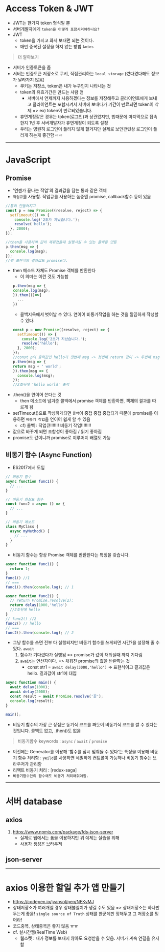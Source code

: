 # Access Token & JWT
- JWT는 한가지 token 형식일 뿐
- 서버개발자에게 `token을 어떻게 포함시켜야하나요?`
- JWT
  * token을 가지고 와서 보내면 되는 것이다.
  * 매번 중복된 설정을 하지 않는 방법 `Axios`

> 더 알아보기
- 서버가 인증토큰을 줌
- 서버는 인증토큰 저장소로 쿠키, 직접관리하는 `local storage` (껐다켰다해도 정보가 날라가지 않음)
  * 쿠키는 저장소, token은 내가 누구인지 나타내는 것
  * token의 유효기간은 만드는 사람 맴
    - 서버에서 언제까지 사용하겠다는 정보를 저장해두고 클라이언트에게 보내고 클라이언트는 포함시켜서 서버에 보내다가 기간이 만료되면 token이 삭제 => ex) token이 만료되었습니다.
  * 휴면계정같은 경우는 token(로그인)과 상관없지만, 법때문에 마지막으로 접속한지 1년 후 서버개발자가 휴면계정이 되도록 설정    
  * 우리는 영원히 로그인이 풀리지 않게 할거지만 실제로 보안관련상 로그인이 풀리게 하는게 좋긴함ㅋㅋ

---

# JavaScript

## Promise 
- '언젠가 끝나는 작업'의 결과값을 담는 통과 같은 객체
- `작업큐`를 사용함. 작업큐를 사용하는 놈중엔 promise, callback함수 등이 있음
```js
//통이 만들어지고
const p = new Promise((resolve, reject) => {
  setTimeout(() => {
    console.log('2초가 지났습니다.');
    resolve('hello');
  }, 2000);
});

//then을 사용하여 값이 채워졌을때 실행시킬 수 있는 콜백을 만듬
p.then(msg => {
  console.log(msg);
});
//위 표현식의 결과값도 promise다.
```
- then 메소드 자체도 Promise 객체를 반환한다
  * 이 의미는 이런 것도 가능함
  ```js
  p.then(msg => {
  console.log(msg);
  }).then(()=>{
    ...
  })
  ```
  * 콜백지옥에서 벗어날 수 있다. 연이어 비동기작업을 하는 것을 깔끔하게 작성할 수 있다.
  ```js
  const p = new Promise((resolve, reject) => {
    setTimeout(() => {
      console.log('2초가 지났습니다.');
      resolve('hello');
    }, 2000);
  });
  //const p의 출력값인 hello가 첫번째 msg -> 첫번째 return 값이 -> 두번째 msg
  p.then(msg => {
  return msg + ' world';
  }).then(msg => {
    console.log(msg);
  });
  //2초뒤에 'hello world' 출력
  ```
- .then()을 연이어 쓴다는 것
  * then 메소드에 넘겨준 콜백에서 promise 객체를 반환하면, 객체의 결과를 따르게 됨
-  setTimeout()으로 작성하게되면 `콜백`이 중첩 중첩 중첩되기 때문에 promise를 이용하면 `비동기 작업`을 연이어 쉽게 할 수 있음
    * cf) 콜백 : 작업큐!!!!!!!   비동기 작업!!!!!!!!
- 값으로 바꾸게 되면 조합성이 좋아짐 / 읽기 좋아짐    
- promise도 값이니까 promise로 이루어지 배열도 가능


## 비동기 함수 (Async Function)
- ES2017에서 도입
```js
// 비동기 함수
async function func1() {
  // ...
}

// 비동기 화살표 함수
const func2 = async () => {
  // ...
}

// 비동기 메소드
class MyClass {
  async myMethod() {
    // ...
  }
}
```
- 비동기 함수는 항상 Promise 객체를 반환한다는 특징을 갖습니다.
```js
async function func1() {
  return 1;
}
func1() //1
// === 
func1().then(console.log); // 1

async function func2() {
  // return Promise.resolve(2);
  return delay(1000,'hello')
  //2초뒤에 hello
}
// func2() //2
func2() // hello
// === 
func2().then(console.log); // 2
```
- 그냥 함수를 쓰면 전부 다 실행되지만 비동기 함수를 쓰게되면 시간?을 설정해 줄 수 있다. `await`
  01. 함수가 기다렸다가 실행됨 => promise가 값이 채워질때 까지 기다림
  01. `await`는 연산자이다. => 채워진 promise의 값을 반환하는 것
      - const str1 = `await delay(3000,'hello')` => 표현식이고 결과값은 hello. 결과값이 str1에 대입
```js
async function main() {
  await delay(1000);
  await delay(2000);
  const result = await Promise.resolve('끝');
  console.log(result);
}

main();
```
- 비동기 함수의 가장 큰 장점은 동기식 코드를 짜듯이 비동기식 코드를 짤 수 있다는 것입니다. 콜백도 없고, .then()도 없음
> 비동기함수 keywords : `async` / `await` / `promise`
- 이전에는 Generator를 이용해 '함수를 잠시 멈춰둘 수 있다'는 특징을 이용해 비동기 함수 처리함 : `yeild`를 사용하면 세밀하게 컨트롤이 가능하나 비동기 함수는 브라우저가 관리함
- 리액트 비동기 처리 : [redux-saga]
- `비동기함수안의 함수에도 비동기 처리해줘야함.`


--- 
# 서버 database

## axios
01. https://www.npmjs.com/package/fds-json-server
    - 실제로 웹에서는 폼을 이용하지만 위 예제는 실습을 위해
    - 사용자 생성은 브라우저 
## json-server


---
# axios 이용한 할일 추가 앱 만들기
- https://codepen.io/jyansol/pen/NEKvMJ
- 상태저장소가 여러개일 경우 상태불일치가 생길 수도 있음 => 상태저장소는 하나만 두는게 좋음!  `single source of Truth`
상태를 한군데만 정해두고 그 저장소를 믿어라!
- 코드중복, 상태중복은 좋지 않음 ㅠㅠ
- cf. 실시간웹(RealTime Web) 
  * 웹소켓 : 내가 정보를 보내지 않아도 요청받을 수 있음. 서버가 계속 연결을 유지함



